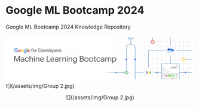 # Google ML Bootcamp 2024
Google ML Bootcamp 2024 Knowledge Repository


![google bootcamp 2024](https://github.com/hoon0303/Google_ML_Bootcamp_2024/blob/main/assets/img/Group%202.jpg)
![](/assets/img/Group 2.jpg)

<div align=center>

![](/assets/img/Group 2.jpg)

</div>
